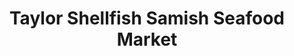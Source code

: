 ---
title: "Taylor Shellfish Samish Seafood Market"
url: /bow/taylor-shellfish-samish-seafood-market/
shop: Fisch
---